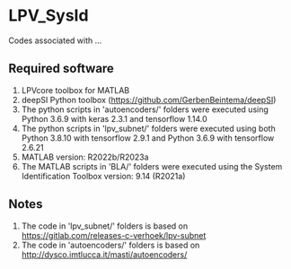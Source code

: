 # LPV_SysId

Codes associated with ...

## Required software

1.  LPVcore toolbox for MATLAB
1.  deepSI Python toolbox (https://github.com/GerbenBeintema/deepSI)
1.  The python scripts in 'autoencoders/' folders were executed using
Python 3.6.9 with keras 2.3.1 and tensorflow 1.14.0
1.  The python scripts in 'lpv_subnet/' folders were executed using both
Python 3.8.10 with tensorflow 2.9.1 and Python 3.6.9 with tensorflow 2.6.21
1.  MATLAB version: R2022b/R2023a
1.  The MATLAB scripts in 'BLA/' folders were executed using the System
Identification Toolbox version: 9.14 (R2021a)

## Notes

1.  The code in 'lpv_subnet/' folders is based on
https://gitlab.com/releases-c-verhoek/lpv-subnet
1.  The code in 'autoencoders/' folders is based on
http://dysco.imtlucca.it/masti/autoencoders/
